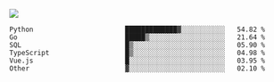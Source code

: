 ![](https://github-profile-summary-cards.vercel.app/api/cards/profile-details?username=igtm&theme=dracula)
<!--START_SECTION:waka-->

```text
Python                       █████████████▓░░░░░░░░░░░   54.82 %
Go                           █████▒░░░░░░░░░░░░░░░░░░░   21.64 %
SQL                          █▒░░░░░░░░░░░░░░░░░░░░░░░   05.90 %
TypeScript                   █▒░░░░░░░░░░░░░░░░░░░░░░░   04.98 %
Vue.js                       █░░░░░░░░░░░░░░░░░░░░░░░░   03.95 %
Other                        ▓░░░░░░░░░░░░░░░░░░░░░░░░   02.10 %
```

<!--END_SECTION:waka-->
